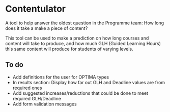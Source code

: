 # Contentulator

A tool to help answer the oldest question in the Programme team: How long does it take a make a piece of content?

This tool can be used to make a prediction on how long courses and content will take to produce, and how much GLH (Guided Learning Hours) this same content will produce for students of varying levels.

## To do

- Add definitions for the user for OPTIMA types
- In results section: Display how far out GLH and Deadline values are from required ones
- Add suggested increases/reductions that could be done to meet required GLH/Deadline
- Add form validation messages